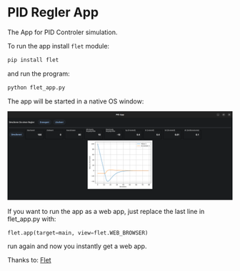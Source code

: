 # PID Regler App

The App for PID Controler simulation.

To run the app install `flet` module:

```bash
pip install flet
```

and run the program:

```bash
python flet_app.py
```

The app will be started in a native OS window:

![Screenshot](Screenshot.png)

If you want to run the app as a web app, just replace the last line in flet_app.py with:

```python
flet.app(target=main, view=flet.WEB_BROWSER)
```

run again and now you instantly get a web app.

Thanks to: [Flet](https://github.com/flet-dev/flet)